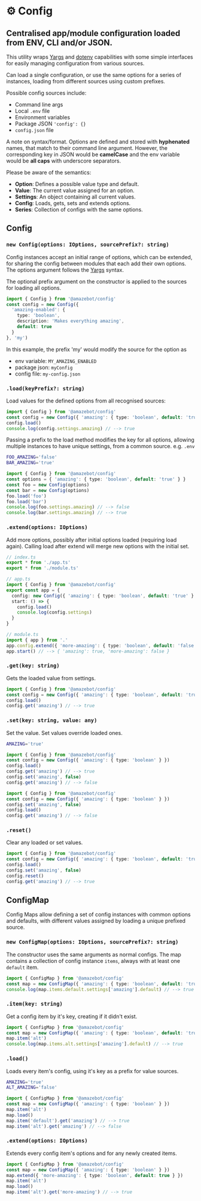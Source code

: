 [dotenv]: https://github.com/motdotla/dotenv
[yargs]: https://yargs.js.org/

# ⚙️ Config
Centralised app/module configuration loaded from ENV, CLI and/or JSON.
---

This utility wraps [Yargs][yargs] and [dotenv][dotenv] capabilities with some
simple interfaces for easily managing configuration from various sources.

Can load a single configuration, or use the same options for a series of
instances, loading from different sources using custom prefixes.

Possible config sources include:
  - Command line args
  - Local `.env` file
  - Environment variables
  - Package JSON `'config': {}`
  - `config.json` file

A note on syntax/format. Options are defined and stored with **hyphenated**
names, that match to their command line argument. However, the corresponding key
in JSON would be **camelCase** and the env variable would be **all caps** with
underscore separators.

Please be aware of the semantics:
- **Option**: Defines a possible value type and default.
- **Value**: The current value assigned for an option.
- **Settings**: An object containing all current values.
- **Config**: Loads, gets, sets and extends options.
- **Series**: Collection of configs with the same options.

## Config

### `new Config(options: IOptions, sourcePrefix?: string)`

Config instances accept an initial range of options, which can be extended, for
sharing the config between modules that each add their own options. The options
argument follows the [Yargs][yargs] syntax.

The optional prefix argument on the constructor is applied to the sources for
loading all options.

```ts
import { Config } from '@amazebot/config'
const config = new Config({
  'amazing-enabled': {
    type: 'boolean',
    description: 'Makes everything amazing',
    default: true
  }
}, 'my')
```

In this example, the prefix 'my' would modify the source for the option as
- env variable: `MY_AMAZING_ENABLED`
- package json: `myConfig`
- config file: `my-config.json`

### `.load(keyPrefix?: string)`

Load values for the defined options from all recognised sources:

```ts
import { Config } from '@amazebot/config'
const config = new Config({ 'amazing': { type: 'boolean', default: 'true' } })
config.load()
console.log(config.settings.amazing) // --> true
```

Passing a prefix to the load method modifies the key for all options, allowing
multiple instances to have unique settings, from a common source. e.g. `.env`

```sh
FOO_AMAZING='false'
BAR_AMAZING='true'
```

```ts
import { Config } from '@amazebot/config'
const options = { 'amazing': { type: 'boolean', default: 'true' } }
const foo = new Config(options)
const bar = new Config(options)
foo.load('foo')
foo.load('bar')
console.log(foo.settings.amazing) // --> false
console.log(bar.settings.amazing) // --> true
```

### `.extend(options: IOptions)`

Add more options, possibly after initial options loaded (requiring load again).
Calling load after extend will merge new options with the initial set.

```ts
// index.ts
export * from './app.ts'
export * from './module.ts'
```

```ts
// app.ts
import { Config } from '@amazebot/config'
export const app = {
  config: new Config({ 'amazing': { type: 'boolean', default: 'true' } }),
  start: () => {
    config.load()
    console.log(config.settings)
  }
}
```

```ts
// module.ts
import { app } from '.'
app.config.extend({ 'more-amazing': { type: 'boolean', default: 'false' } })
app.start() // --> { 'amazing': true, 'more-amazing': false }
```

### `.get(key: string)`

Gets the loaded value from settings.

```ts
import { Config } from '@amazebot/config'
const config = new Config({ 'amazing': { type: 'boolean', default: 'true' } })
config.load()
config.get('amazing') // --> true
```

### `.set(key: string, value: any)`

Set the value. Set values override loaded ones.

```sh
AMAZING='true'
```

```ts
import { Config } from '@amazebot/config'
const config = new Config({ 'amazing': { type: 'boolean' } })
config.load()
config.get('amazing') // --> true
config.set('amazing', false)
config.get('amazing') // --> false
```

```ts
import { Config } from '@amazebot/config'
const config = new Config({ 'amazing': { type: 'boolean' } })
config.set('amazing', false)
config.load()
config.get('amazing') // --> false
```

### `.reset()`

Clear any loaded or set values.

```ts
import { Config } from '@amazebot/config'
const config = new Config({ 'amazing': { type: 'boolean', default: 'true' } })
config.load()
config.set('amazing', false)
config.reset()
config.get('amazing') // --> true
```

## ConfigMap

Config Maps allow defining a set of config instances with common options and
defaults, with different values assigned by loading a unique prefixed source.

### `new ConfigMap(options: IOptions, sourcePrefix?: string)`

The constructor uses the same arguments as normal configs. The map contains a
collection of config instance `items`, always with at least one `default` item.

```ts
import { ConfigMap } from '@amazebot/config'
const map = new ConfigMap({ 'amazing': { type: 'boolean', default: 'true' } })
console.log(map.items.default.settings['amazing'].default) // --> true
```

### `.item(key: string)`

Get a config item by it's key, creating if it didn't exist.

```ts
import { ConfigMap } from '@amazebot/config'
const map = new ConfigMap({ 'amazing': { type: 'boolean', default: 'true' } })
map.item('alt')
console.log(map.items.alt.settings['amazing'].default) // --> true
```

### `.load()`

Loads every item's config, using it's key as a prefix for value sources.

```sh
AMAZING='true'
ALT_AMAZING='false'
```

```ts
import { ConfigMap } from '@amazebot/config'
const map = new ConfigMap({ 'amazing': { type: 'boolean' } })
map.item('alt')
map.load()
map.item('default').get('amazing') // --> true
map.item('alt').get('amazing') // --> false
```

### `.extend(options: IOptions)`

Extends every config item's options and for any newly created items.

```ts
import { ConfigMap } from '@amazebot/config'
const map = new ConfigMap({ 'amazing': { type: 'boolean' } })
map.extend({ 'more-amazing': { type: 'boolean', default: true } })
map.item('alt')
map.load()
map.item('alt').get('more-amazing') // --> true
```

